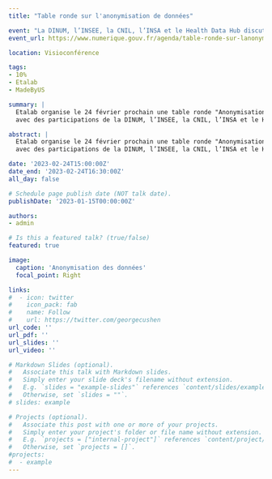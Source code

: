 ```yaml
---
title: "Table ronde sur l'anonymisation de données"

event: "La DINUM, l’INSEE, la CNIL, l’INSA et le Health Data Hub discutent de l'anonymisation des données"
event_url: https://www.numerique.gouv.fr/agenda/table-ronde-sur-lanonymisation-de-donnees/

location: Visioconférence

tags:
- 10%
- Etalab
- MadeByUS

summary: |
  Etalab organise le 24 février prochain une table ronde "Anonymisation de données structurées : quelles finalités, quels risques et quelles techniques ?"
  avec des participations de la DINUM, l’INSEE, la CNIL, l’INSA et le Health Data Hub. Cet échange sera suivi d’un temps d’échange avec le public.

abstract: |
  Etalab organise le 24 février prochain une table ronde "Anonymisation de données structurées : quelles finalités, quels risques et quelles techniques ?"
  avec des participations de la DINUM, l’INSEE, la CNIL, l’INSA et le Health Data Hub. Cet échange sera suivi d’un temps d’échange avec le public.

date: '2023-02-24T15:00:00Z'
date_end: '2023-02-24T16:30:00Z'
all_day: false

# Schedule page publish date (NOT talk date).
publishDate: '2023-01-15T00:00:00Z'

authors:
- admin

# Is this a featured talk? (true/false)
featured: true

image:
  caption: 'Anonymisation des données'
  focal_point: Right

links:
#  - icon: twitter
#    icon_pack: fab
#    name: Follow
#    url: https://twitter.com/georgecushen
url_code: ''
url_pdf: ''
url_slides: ''
url_video: ''

# Markdown Slides (optional).
#   Associate this talk with Markdown slides.
#   Simply enter your slide deck's filename without extension.
#   E.g. `slides = "example-slides"` references `content/slides/example-slides.md`.
#   Otherwise, set `slides = ""`.
# slides: example

# Projects (optional).
#   Associate this post with one or more of your projects.
#   Simply enter your project's folder or file name without extension.
#   E.g. `projects = ["internal-project"]` references `content/project/deep-learning/index.md`.
#   Otherwise, set `projects = []`.
#projects:
#  - example
---
```


